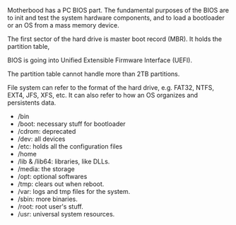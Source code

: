 Motherbood has a PC BIOS part. The fundamental purposes of the BIOS are to init and test
the system hardware components, and to load a bootloader or an OS from a mass memory device.

The first sector of the hard drive is master boot record (MBR). It holds the partition table,

BIOS is going into Unified Extensible Firmware Interface (UEFI).

The partition table cannot handle more than 2TB partitions.

File system can refer to the format of the hard drive, e.g. FAT32, NTFS, EXT4, JFS, XFS, etc.
It can also refer to how an OS organizes and persistents data.

+ /bin
+ /boot: necessary stuff for bootloader
+ /cdrom: deprecated
+ /dev: all devices
+ /etc: holds all the configuration files
+ /home
+ /lib & /lib64: libraries, like DLLs.
+ /media: the storage
+ /opt: optional softwares
+ /tmp: clears out when reboot.
+ /var: logs and tmp files for the system.
+ /sbin: more binaries.
+ /root: root user's stuff.
+ /usr: universal system resources.
